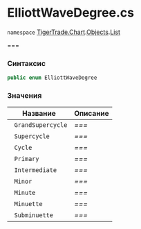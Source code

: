 
# ElliottWaveDegree.cs
`namespace` [TigerTrade.Chart](../../../../../TigerTrade.Chart.md).[Objects](../../../../../TigerTrade.Chart/Objects.md).[List](../../../../../TigerTrade.Chart/Objects/List.md)



===

### Синтаксис
```csharp
public enum ElliottWaveDegree
```


### Значения
| Название | Описание |
| --- | --- |
| ` GrandSupercycle` | *===* |
| ` Supercycle` | *===* |
| ` Cycle` | *===* |
| ` Primary` | *===* |
| ` Intermediate` | *===* |
| ` Minor` | *===* |
| ` Minute` | *===* |
| ` Minuette` | *===* |
| ` Subminuette` | *===* |



